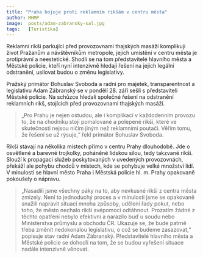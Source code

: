 ```yaml
---
title: "Praha bojuje proti reklamním rikšám v centru města"
author: MHMP
image:  posts/adam-zabransky-sal.jpg
tags:   [Turistika]
---
```


Reklamní rikši parkující před provozovnami thajských masáží komplikují život Pražanům a návštěvníkům metropole, jejich umístění v centru města je protiprávní a neestetické. Shodli se na tom představitelé hlavního města a Městské policie, kteří nyní intenzivně hledají řešení na jejich legální odstranění, usilovat budou o změnu legislativy. 

Pražský primátor Bohuslav Svoboda a radní pro majetek, transparentnost a legislativu Adam Zábranský se v pondělí 28. září sešli s představiteli Městské policie. Na schůzce hledali společné řešení na odstranění reklamních rikš, stojících před provozovnami thajských masáží.

> „Pro Prahu je nejen ostudou, ale i komplikací v každodenním provozu to, že na chodníku stojí pomalované a polepené rikši, které ve skutečnosti nejsou ničím jiným než reklamními poutači. Věřím tomu, že řešení se už rýsuje,“ řekl primátor Bohuslav Svoboda.

Rikši stávají na několika místech přímo v centru Prahy dlouhodobě. Jde o osvětlené a barevné trojkolky, poháněné lidskou silou, tedy takzvané rikši. Slouží k propagaci služeb poskytovaných v uvedených provozovnách, překáží ale pohybu chodců v místech, kde se pohybuje velké množství lidí. V minulosti se hlavní město Praha i Městská policie hl. m. Prahy opakovaně pokoušely o nápravu.

> „Nasadili jsme všechny páky na to, aby nevkusné rikši z centra města zmizely. Není to jednoduchý proces a v minulosti jsme se opakovaně snažili napravit situaci mnoha způsoby, udělení řady pokut, nebo toho, že město nechalo rikši svépomocí odtáhnout. Prozatím žádné z těchto opatření nebylo efektivní a narazilo buď u soudu nebo Ministerstva průmyslu a obchodu ČR. Ukazuje se, že bude patrně třeba změnit nedokonalou legislativu, o což se budeme zasazovat,“ popisuje stav radní Adam Zábranský. Představitelé hlavního města a Městské policie se dohodli na tom, že se budou vyřešení situace nadále intenzivně věnovat.
